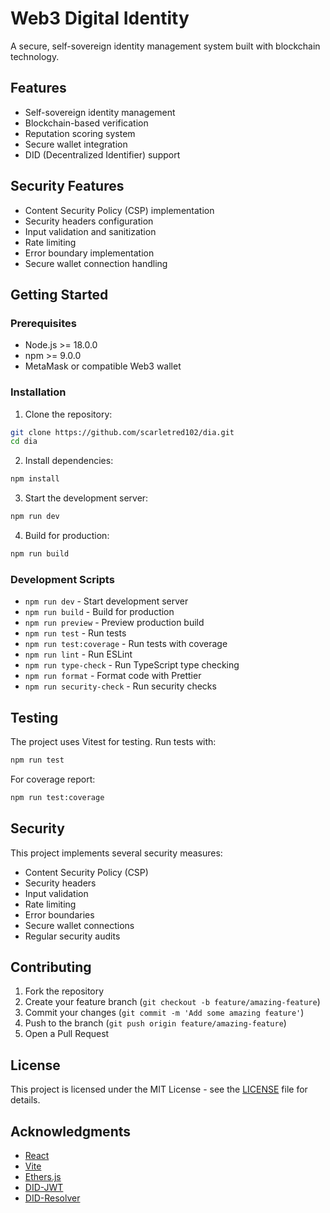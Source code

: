 # Web3 Digital Identity

A secure, self-sovereign identity management system built with blockchain technology.

## Features

- Self-sovereign identity management
- Blockchain-based verification
- Reputation scoring system
- Secure wallet integration
- DID (Decentralized Identifier) support

## Security Features

- Content Security Policy (CSP) implementation
- Security headers configuration
- Input validation and sanitization
- Rate limiting
- Error boundary implementation
- Secure wallet connection handling

## Getting Started

### Prerequisites

- Node.js >= 18.0.0
- npm >= 9.0.0
- MetaMask or compatible Web3 wallet

### Installation

1. Clone the repository:
```bash
git clone https://github.com/scarletred102/dia.git
cd dia
```

2. Install dependencies:
```bash
npm install
```

3. Start the development server:
```bash
npm run dev
```

4. Build for production:
```bash
npm run build
```

### Development Scripts

- `npm run dev` - Start development server
- `npm run build` - Build for production
- `npm run preview` - Preview production build
- `npm run test` - Run tests
- `npm run test:coverage` - Run tests with coverage
- `npm run lint` - Run ESLint
- `npm run type-check` - Run TypeScript type checking
- `npm run format` - Format code with Prettier
- `npm run security-check` - Run security checks

## Testing

The project uses Vitest for testing. Run tests with:

```bash
npm run test
```

For coverage report:
```bash
npm run test:coverage
```

## Security

This project implements several security measures:

- Content Security Policy (CSP)
- Security headers
- Input validation
- Rate limiting
- Error boundaries
- Secure wallet connections
- Regular security audits

## Contributing

1. Fork the repository
2. Create your feature branch (`git checkout -b feature/amazing-feature`)
3. Commit your changes (`git commit -m 'Add some amazing feature'`)
4. Push to the branch (`git push origin feature/amazing-feature`)
5. Open a Pull Request

## License

This project is licensed under the MIT License - see the [LICENSE](LICENSE) file for details.

## Acknowledgments

- [React](https://reactjs.org/)
- [Vite](https://vitejs.dev/)
- [Ethers.js](https://docs.ethers.org/)
- [DID-JWT](https://github.com/decentralized-identity/did-jwt)
- [DID-Resolver](https://github.com/decentralized-identity/did-resolver) 